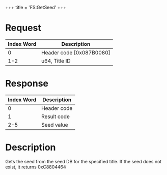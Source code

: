 +++
title = 'FS:GetSeed'
+++

# Request

| Index Word | Description                |
|------------|----------------------------|
| 0          | Header code \[0x087B0080\] |
| 1-2        | u64, Title ID              |

# Response

| Index Word | Description |
|------------|-------------|
| 0          | Header code |
| 1          | Result code |
| 2-5        | Seed value  |

# Description

Gets the seed from the seed DB for the specified title. If the seed does
not exist, it returns 0xC8804464
